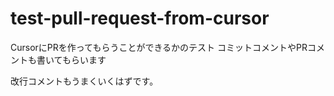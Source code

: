 # test-pull-request-from-cursor

CursorにPRを作ってもらうことができるかのテスト
コミットコメントやPRコメントも書いてもらいます

改行コメントもうまくいくはずです。